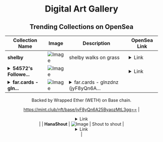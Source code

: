 <div align="center">

# Digital Art Gallery

## Trending Collections on OpenSea

| Collection Name                       | Image                                                                                     | Description                       | OpenSea Link                                                                                          |
|---------------------------------------|-------------------------------------------------------------------------------------------|-----------------------------------|--------------------------------------------------------------------------------------------------------|
| **shelby** | ![Image](https://i.seadn.io/s/raw/files/cf51188f52a48ac6568aea43c1cd2523.jpg?w=500&auto=format?w=200&auto=format) | shelby walks on grass | <details><summary>Link</summary>[shelby](https://opensea.io/collection/shelby-21)</details> |
| **<details><summary>54572's Followe...</summary>54572's Follower</details>** | ![Image](https://i.seadn.io/s/raw/files/19f9f090920392cc3650cbdf4361755b.png?w=500&auto=format?w=200&auto=format) |  | <details><summary>Link</summary>[54572's Follower](https://opensea.io/collection/54572-s-follower)</details> |
| **<details><summary>far.cards - gln...</summary>far.cards - glnzdnz</details>** | ![Image](https://i.seadn.io/s/raw/files/c193efcb0a0a1a8d336a7fa56f2a5939.png?w=500&auto=format?w=200&auto=format) | <details><summary>far.cards - glnzdnz (jyF8yQn6A...</summary>far.cards - glnzdnz (jyF8yQn6A25ByaozMtL3gg==) is a Bonding Curved ERC-1155 token created on mint.club.

Backed by Wrapped Ether (WETH) on Base chain.

https://mint.club/nft/base/jyF8yQn6A25ByaozMtL3gg==</details> | <details><summary>Link</summary>[far.cards - glnzdnz](https://opensea.io/collection/far-cards-glnzdnz)</details> |
| **HanaShout** | ![Image](https://i.seadn.io/s/raw/files/5e9f7e430b4aff76df16a9cb51e23496.jpg?w=500&auto=format?w=200&auto=format) | Shout to shout | <details><summary>Link</summary>[HanaShout](https://opensea.io/collection/hanashout)</details> |

</div>